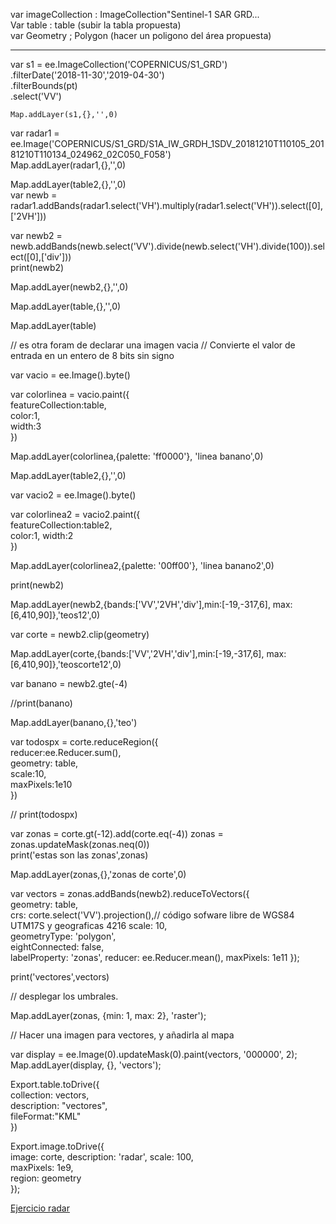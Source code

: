 var imageCollection : ImageCollection"Sentinel-1 SAR GRD...  
Var  table : table (subir la tabla propuesta)  
var Geometry ; Polygon (hacer un poligono del área propuesta)  

----------------

var s1 = ee.ImageCollection('COPERNICUS/S1_GRD')    
    .filterDate('2018-11-30','2019-04-30')  
    .filterBounds(pt)   
    .select('VV')   
    
    
    
    Map.addLayer(s1,{},'',0)
    
    


var radar1 = ee.Image('COPERNICUS/S1_GRD/S1A_IW_GRDH_1SDV_20181210T110105_20181210T110134_024962_02C050_F058')  
Map.addLayer(radar1,{},'',0)    



Map.addLayer(table2,{},'',0)    
var newb = radar1.addBands(radar1.select('VH').multiply(radar1.select('VH')).select([0],['2VH']))   



var newb2 = newb.addBands(newb.select('VV').divide(newb.select('VH').divide(100)).select([0],['div']))  
print(newb2)    



Map.addLayer(newb2,{},'',0) 



Map.addLayer(table,{},'',0) 




Map.addLayer(table) 



// es otra foram de declarar una imagen vacia
// Convierte el valor de entrada en un entero de 8 bits sin signo   




var vacio = ee.Image().byte()   


var colorlinea = vacio.paint({  
 featureCollection:table,   
color:1,    
 width:3    
 }) 
 
 Map.addLayer(colorlinea,{palette: 'ff0000'}, 'linea banano',0)     
 
 
 Map.addLayer(table2,{},'',0)   
 
 
 var vacio2 = ee.Image().byte() 
 
 
 var colorlinea2 = vacio2.paint({   
   featureCollection:table2,    
   color:1, 
   width:2  
 }) 
 
Map.addLayer(colorlinea2,{palette: '00ff00'}, 'linea banano2',0)    



print(newb2)    


Map.addLayer(newb2,{bands:['VV','2VH','div'],min:[-19,-317,6], max:[6,410,90]},'teos12',0)  


var corte = newb2.clip(geometry)    



 Map.addLayer(corte,{bands:['VV','2VH','div'],min:[-19,-317,6], max:[6,410,90]},'teoscorte12',0)    
 

var banano = newb2.gte(-4)  


 //print(banano)    
 

 Map.addLayer(banano,{},'teo')  
 

var todospx = corte.reduceRegion({  
reducer:ee.Reducer.sum(),   
geometry: table,    
scale:10,   
maxPixels:1e10  
})  



// print(todospx)   


var zonas = corte.gt(-12).add(corte.eq(-4)) 
zonas = zonas.updateMask(zonas.neq(0))  
print('estas son las zonas',zonas)  



Map.addLayer(zonas,{},'zonas de corte',0)   

var vectors = zonas.addBands(newb2).reduceToVectors({   
geometry: table,    
crs: corte.select('VV').projection(),// código sofware libre de WGS84 UTM17S y geograficas 4216 
scale: 10,  
geometryType: 'polygon',    
eightConnected: false,  
labelProperty: 'zonas', 
reducer: ee.Reducer.mean(), 
maxPixels: 1e11 
}); 



print('vectores',vectors)   

// desplegar los umbrales.  

Map.addLayer(zonas, {min: 1, max: 2}, 'raster');    

// Hacer una imagen para vectores, y añadirla al mapa   

var display = ee.Image(0).updateMask(0).paint(vectors, '000000', 2);    
Map.addLayer(display, {}, 'vectors');   



Export.table.toDrive({  
collection: vectors,    
description: "vectores",    
fileFormat:"KML"    
})  




Export.image.toDrive({  
  image: corte, 
  description: 'radar', 
  scale: 100,   
  maxPixels: 1e9,   
  region: geometry  
}); 




[Ejercicio radar](https://code.earthengine.google.com/8e4f9e88cb0de6965ae57f346baf89c0)
